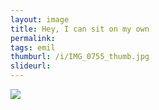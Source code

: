 ```yaml
---
layout: image
title: Hey, I can sit on my own
permalink: 
tags: emil
thumburl: /i/IMG_0755_thumb.jpg
slideurl: 
---
```


![]({{site.url}}/i/i_can_sit_on_my_own.jpg)


